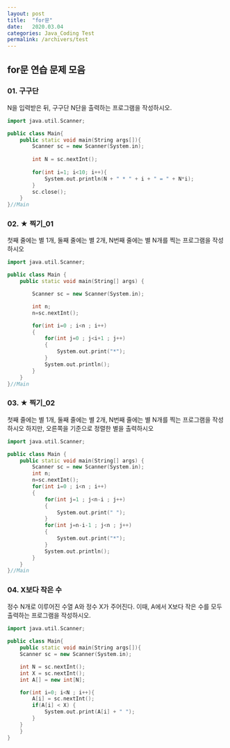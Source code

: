 ```yaml
---
layout: post
title:  "for문"
date:   2020.03.04
categories: Java_Coding Test
permalink: /archivers/test
---
```


## for문 연습 문제 모음

### 01. 구구단
N을 입력받은 뒤, 구구단 N단을 출력하는 프로그램을 작성하시오.

~~~cpp
import java.util.Scanner;

public class Main{
    public static void main(String args[]){
        Scanner sc = new Scanner(System.in);
        
        int N = sc.nextInt();
        
        for(int i=1; i<10; i++){
            System.out.println(N + " * " + i + " = " + N*i);
        }
        sc.close();
    }
}//Main
~~~

### 02. ★ 찍기_01
첫째 줄에는 별 1개, 둘째 줄에는 별 2개, N번째 줄에는 별 N개를 찍는 프로그램을 작성하시오
~~~cpp
import java.util.Scanner;

public class Main {
    public static void main(String[] args) {

        Scanner sc = new Scanner(System.in);

        int n;
        n=sc.nextInt();

        for(int i=0 ; i<n ; i++)
        {
            for(int j=0 ; j<i+1 ; j++)
            {
                System.out.print("*");
            }
            System.out.println();
        }
    }
}//Main
~~~

### 03. ★ 찍기_02
첫째 줄에는 별 1개, 둘째 줄에는 별 2개, N번째 줄에는 별 N개를 찍는 프로그램을 작성하시오
하지만, 오른쪽을 기준으로 정렬한 별을 출력하시오

~~~cpp
import java.util.Scanner;

public class Main {
    public static void main(String[] args) {
        Scanner sc = new Scanner(System.in);
        int n;
        n=sc.nextInt();
        for(int i=0 ; i<n ; i++)
        {
            for(int j=1 ; j<n-i ; j++)
            {
                System.out.print(" ");
            }
            for(int j=n-i-1 ; j<n ; j++)
            {
                System.out.print("*");
            }
            System.out.println();
        }
    }
}//Main
~~~

### 04. X보다 작은 수
정수 N개로 이루어진 수열 A와 정수 X가 주어진다. 
이때, A에서 X보다 작은 수를 모두 출력하는 프로그램을 작성하시오.
~~~cpp
import java.util.Scanner;
		
public class Main{
    public static void main(String args[]){
	Scanner sc = new Scanner(System.in);

	int N = sc.nextInt();
	int X = sc.nextInt();
	int A[] = new int[N];

	for(int i=0; i<N ; i++){
		A[i] = sc.nextInt();
		if(A[i] < X) {
			System.out.print(A[i] + " ");          
		}
	} 
    }
}
~~~

